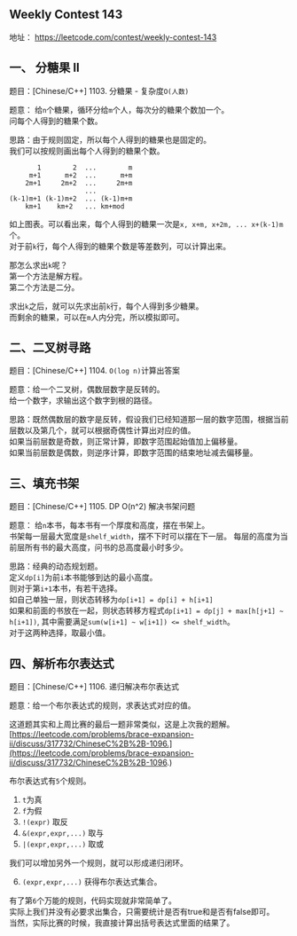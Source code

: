## Weekly Contest 143

地址： https://leetcode.com/contest/weekly-contest-143  



## 一、  分糖果 II  


题目：[Chinese/C++] 1103. 分糖果 - 复杂度`O(人数)`  


题意： 给`n`个糖果，循环分给`m`个人，每次分的糖果个数加一个。  
问每个人得到的糖果个数。  


思路：由于规则固定，所以每个人得到的糖果也是固定的。  
我们可以按规则画出每个人得到的糖果个数。  


```
       1        2  ...        m  
     m+1      m+2  ...      m+m
    2m+1     2m+2  ...     2m+m
                   ...
(k-1)m+1 (k-1)m+2  ... (k-1)m+m
    km+1    km+2   ... km+mod
```

如上图表。可以看出来，每个人得到的糖果一次是`x, x+m, x+2m, ... x+(k-1)m`个。  
对于前`k`行，每个人得到的糖果个数是等差数列，可以计算出来。  


那怎么求出`k`呢？  
第一个方法是解方程。  
第二个方法是二分。  


求出`k`之后，就可以先求出前`k`行，每个人得到多少糖果。  
而剩余的糖果，可以在`m`人内分完，所以模拟即可。  



## 二、二叉树寻路  


题目：[Chinese/C++] 1104. `O(log n)`计算出答案  


题意：给一个二叉树，偶数层数字是反转的。  
给一个数字，求输出这个数字到根的路径。  


思路：既然偶数层的数字是反转，假设我们已经知道那一层的数字范围，根据当前层数以及第几个，就可以根据奇偶性计算出对应的值。  
如果当前层数是奇数，则正常计算，即数字范围起始值加上偏移量。  
如果当前层数是偶数，则逆序计算，即数字范围的结束地址减去偏移量。  




## 三、填充书架  



题目：[Chinese/C++] 1105. DP O(n^2) 解决书架问题  


题意： 给`n`本书，每本书有一个厚度和高度，摆在书架上。  
书架每一层最大宽度是`shelf_width`，摆不下时可以摆在下一层。
每层的高度为当前层所有书的最大高度，问书的总高度最小时多少。  


思路：经典的动态规划题。  
定义`dp[i]`为前`i`本书能够到达的最小高度。  
则对于第`i+1`本书，有若干选择。  
如自己单独一层，则状态转移为`dp[i+1] = dp[i] + h[i+1]`  
如果和前面的书放在一起，则状态转移方程式`dp[i+1] = dp[j] + max[h[j+1] ~ h[i+1])`, 其中需要满足`sum(w[i+1] ~ w[i+1]) <= shelf_width`。  
对于这两种选择，取最小值。  




## 四、解析布尔表达式  




题目：[Chinese/C++] 1106. 递归解决布尔表达式  


题意：给一个布尔表达式的规则，求表达式对应的值。  

这道题其实和上周比赛的最后一题非常类似，这是上次我的题解。  
[https://leetcode.com/problems/brace-expansion-ii/discuss/317732/ChineseC%2B%2B-1096.](https://leetcode.com/problems/brace-expansion-ii/discuss/317732/ChineseC%2B%2B-1096.)  


布尔表达式有`5`个规则。  

1. `t`为真 
2. `f`为假
3. `!(expr)` 取反  
4. `&(expr,expr,...)` 取与  
5. `|(expr,expr,...)` 取或  

我们可以增加另外一个规则，就可以形成递归闭环。  

6. `(expr,expr,...)` 获得布尔表达式集合。  

有了第`6`个万能的规则，代码实现就非常简单了。  
实际上我们并没有必要求出集合，只需要统计是否有true和是否有false即可。  
当然，实际比赛的时候，我直接计算出括号表达式里面的结果了。








